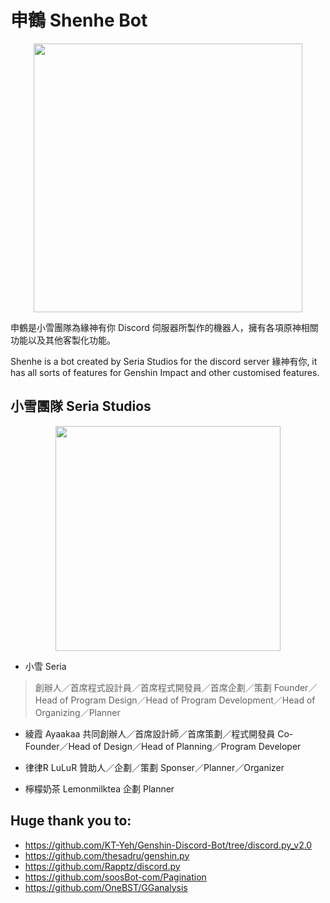 # 申鶴 Shenhe Bot

<p align="center">
<img src="https://i.imgur.com/bwWfOJH.png" width="430" height="430" />
</p>

申鶴是小雪團隊為緣神有你 Discord 伺服器所製作的機器人，擁有各項原神相關功能以及其他客製化功能。

Shenhe is a bot created by Seria Studios for the discord server 緣神有你, it has all sorts of features for Genshin Impact and other customised features.

## 小雪團隊 Seria Studios

<p align="center">
<img src="https://i.imgur.com/j2RCDKr.png" width="360" height="360" />
</p>

 - 小雪 Seria
  > 創辦人／首席程式設計員／首席程式開發員／首席企劃／策劃
  > Founder／Head of Program Design／Head of Program Development／Head of Organizing／Planner

 - 綾霞 Ayaakaa             共同創辦人／首席設計師／首席策劃／程式開發員    Co-Founder／Head of Design／Head of Planning／Program Developer

 - 律律R	                LuLuR 贊助人／企劃／策劃    Sponser／Planner／Organizer

 - 檸檬奶茶 Lemonmilktea    企劃    Planner



## Huge thank you to:
- https://github.com/KT-Yeh/Genshin-Discord-Bot/tree/discord.py_v2.0
- https://github.com/thesadru/genshin.py
- https://github.com/Rapptz/discord.py
- https://github.com/soosBot-com/Pagination
- https://github.com/OneBST/GGanalysis
